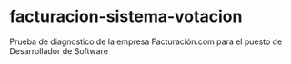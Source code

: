 # facturacion-sistema-votacion
Prueba de diagnostico de la empresa Facturación.com para el puesto de Desarrollador de Software
